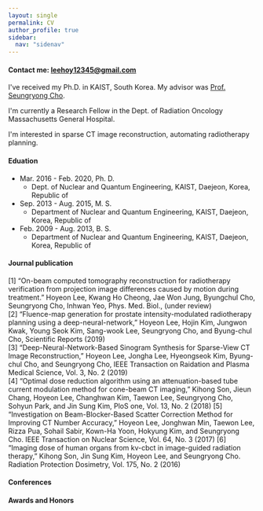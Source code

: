 ```yaml
---
layout: single
permalink: CV
author_profile: true
sidebar:
  nav: "sidenav"
---
```


#### Contact me: leehoy12345@gmail.com
  
I've received my Ph.D. in KAIST, South Korea. My advisor was [Prof. Seungryong Cho](http://mirlab.kaist.ac.kr).  
  
I'm currently a Research Fellow in the Dept. of Radiation Oncology Massachusetts General Hospital.  
  
I'm interested in sparse CT image reconstruction, automating radiotherapy planning.  

#### Eduation
* Mar. 2016 - Feb. 2020, Ph. D.  
  * Dept. of Nuclear and Quantum Engineering, KAIST, Daejeon, Korea, Republic of  
* Sep. 2013 - Aug. 2015, M. S.  
  * Department of Nuclear and Quantum Engineering, KAIST, Daejeon, Korea, Republic of
* Feb. 2009 - Aug. 2013, B. S.  
  * Department of Nuclear and Quantum Engineering, KAIST, Daejeon, Korea, Republic of
#### Journal publication

[1] “On-beam computed tomography reconstruction for radiotherapy verification from projection image differences caused by motion during treatment.” Hoyeon Lee, Kwang Ho Cheong, Jae Won Jung, Byungchul Cho, Seungryong Cho, Inhwan Yeo, Phys. Med. Biol., (under review)  
[2] “Fluence-map generation for prostate intensity-modulated radiotherapy planning using a deep-neural-network,” Hoyeon Lee, Hojin Kim, Jungwon Kwak, Young Seok Kim, Sang-wook Lee, Seungryong Cho, and Byung-chul Cho, Scientific Reports (2019)  
[3] “Deep-Neural-Network-Based Sinogram Synthesis for Sparse-View CT Image Reconstruction,” Hoyeon Lee, Jongha Lee, Hyeongseok Kim, Byung-chul Cho, and Seungryong Cho, IEEE Transaction on Raidation and Plasma Medical Science, Vol. 3, No. 2 (2019)  
[4] “Optimal dose reduction algorithm using an attenuation-based tube current modulation method for cone-beam CT imaging,” Kihong Son, Jieun Chang, Hoyeon Lee, Changhwan Kim, Taewon Lee, Seungryong Cho, Sohyun Park, and Jin Sung Kim, PloS one, Vol. 13, No. 2 (2018)
[5] “Investigation on Beam-Blocker-Based Scatter Correction Method for Improving CT Number Accuracy,” Hoyeon Lee, Jonghwan Min, Taewon Lee, Rizza Pua, Sohail Sabir, Kown-Ha Yoon, Hokyung Kim, and Seungryong Cho. IEEE Transaction on Nuclear Science, Vol. 64, No. 3 (2017)
[6] “Imaging dose of human organs from kv-cbct in image-guided radiation therapy,” Kihong Son, Jin Sung Kim, Hoyeon Lee, and Seungryong Cho. Radiation Protection Dosimetry, Vol. 175, No. 2 (2016)

#### Conferences

#### Awards and Honors

